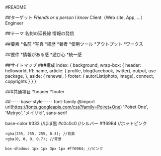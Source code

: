 #README

##ターゲット
_Friends or a person I know_
Client（Web site, App, ...）
Engineer

##テーマ
名刺の延長線
情報の発信

##要素
*名前
*写真
*経歴
*著者
*使用ツール
*アウトプット
*ワークス

##要件
*情報がある感
*遊び心
*統一感

##サイトマップ
###構成
    index: {
            background,
            wrap-box: {
                        header: helloworld,
                        h1: name,
                        article: {
                                profile,
                                blog(facebook, twitter),
                                output,
                                use package,
                              },
                        aside: {
                            renewal,
                        }
                        footer: {
                                  autorList(photo, image),
                                  connect,
                                  copyrights
                                }
                      }
           }

###共通項目
*header
*footer

##-----base-style-----
font-family
    @import url(https://fonts.googleapis.com/css?family=Poiret+One)
    'Poiret One', 'Meiryo', 'メイリオ', sans-serif

base-color
    #333 //ほぼ黒
    #c0c0c0 //シルバー
    #ff69B4 //ホットピンク

    rgba(255, 255, 255, 0.3); //背景
    rgba(0, 0, 0, 0.7); //背景

    box-shadow: 1px 1px 3px 1px #ff69B4; //ピンク
